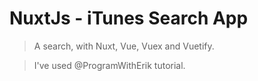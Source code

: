 # NuxtJs - iTunes Search App

> A search, with Nuxt, Vue, Vuex and Vuetify. 

> I've used @ProgramWithErik tutorial.

